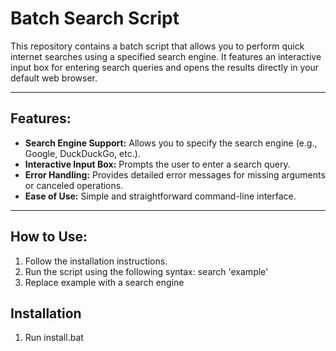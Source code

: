 # Batch Search Script

This repository contains a batch script that allows you to perform quick internet searches using a specified search engine. It features an interactive input box for entering search queries and opens the results directly in your default web browser.

---

## Features:

- **Search Engine Support:** Allows you to specify the search engine (e.g., Google, DuckDuckGo, etc.).
- **Interactive Input Box:** Prompts the user to enter a search query.
- **Error Handling:** Provides detailed error messages for missing arguments or canceled operations.
- **Ease of Use:** Simple and straightforward command-line interface.

---

## How to Use:

1. Follow the installation instructions.
2. Run the script using the following syntax:
			search 'example'
3. Replace example with a search engine

## Installation

1. Run install.bat
